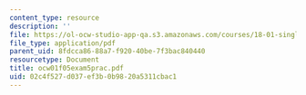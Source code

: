 ```yaml
---
content_type: resource
description: ''
file: https://ol-ocw-studio-app-qa.s3.amazonaws.com/courses/18-01-single-variable-calculus-fall-2005/02c4f527d037ef3b0b9820a5311cbac1_ocw01f05exam5prac.pdf
file_type: application/pdf
parent_uid: 8fdcca86-88a7-f920-40be-7f3bac840440
resourcetype: Document
title: ocw01f05exam5prac.pdf
uid: 02c4f527-d037-ef3b-0b98-20a5311cbac1
---
```


